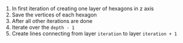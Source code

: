 1. In first iteration of creating one layer of hexagons in z axis
2. Save the vertices of each hexagon
3. After all other iterations are done
4. Iterate over the `depth - 1`
5. Create lines connecting from layer `iteration` to layer `iteration + 1`
